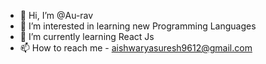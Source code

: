 - 👋 Hi, I’m @Au-rav
- 👀 I’m interested in learning new Programming Languages
- 🌱 I’m currently learning React Js
- 📫 How to reach me - aishwaryasuresh9612@gmail.com

<!---
Au-rav/Au-rav is a ✨ special ✨ repository because its `README.md` (this file) appears on your GitHub profile.
You can click the Preview link to take a look at your changes.
- 💞️ I’m looking to collaborate on ...
--->
